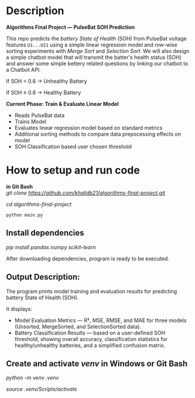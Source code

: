 # Description

**Algorithms Final Project — PulseBat SOH Prediction** 

This repo predicts the *battery State of Health (SOH)* from PulseBat voltage features `U1...U21` using a simple linear regression model and row-wise sorting experiments with *Merge Sort* and *Selection Sort*. We will also design a simple chatbot model that will transmit the batter's health status (SOH) and answer some simple bettery related questions by linking our chatbot to a Chatbot API.

If SOH < 0.6 → Unhealthy Battery   

If SOH ≥ 0.6 → Healthy Battery



**Current Phase: Train & Evaluate Linear Model**
- Reads PulseBat data
- Trains Model
- Evaluates linear regression model based on standard metrics
- Additional sorting methods to compare data prepocessing effects on model
- SOH Classification based user chosen threshold

# How to setup and run code

**in Git Bash**  
*git clone https://github.com/khalidb21/algorithms-final-project.git*  

*cd algorithms-final-project*

`python main.py`

## Install dependencies
*pip install pandas numpy scikit-learn*

After downloading dependencies, program is ready to be executed.

## Output Description:

The program prints model training and evaluation results for predicting battery State of Health (SOH). 

It displays:
- Model Evaluation Metrics — R², MSE, RMSE, and MAE for three models (Unsorted, MergeSorted, and SelectionSorted data).
- Battery Classification Results — based on a user-defined SOH threshold, showing overall accuracy, classification statistics for healthy/unhealthy batteries, and a simplified confusion matrix.

## Create and activate *venv* in Windows or Git Bash
*python -m venv .venv*  

*source .venv/Scripts/activate*     
